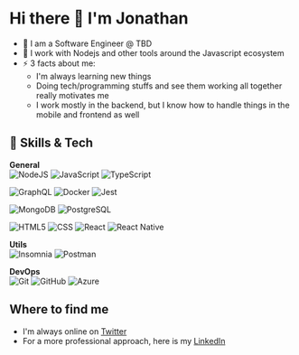 # Hi there 👋 I'm Jonathan

- 🔭 I am a Software Engineer @ TBD
- 🌱 I work with Nodejs and other tools around the Javascript ecosystem
- ⚡ 3 facts about me: 
  - I'm always learning new things
  - Doing tech/programming stuffs and see them working all together really motivates me
  - I work mostly in the backend, but I know how to handle things in the mobile and frontend as well 

## :rocket: Skills & Tech

**General**  
![NodeJS](https://img.shields.io/badge/-NodeJS-333333?style=flat&logo=node.js)
![JavaScript](https://img.shields.io/badge/-JavaScript-333333?style=flat&logo=javascript)
![TypeScript](https://img.shields.io/badge/-TypeScript-333333?style=flat&logo=typescript)

![GraphQL](https://img.shields.io/badge/-GraphQL-333333?style=flat&logo=graphql)
![Docker](https://img.shields.io/badge/-Docker-333333?style=flat&logo=docker) 
![Jest](https://img.shields.io/badge/-Jest-333333?style=flat&logo=jest)

![MongoDB](https://img.shields.io/badge/-MongoDB-333333?style=flat&logo=mongodb)
![PostgreSQL](https://img.shields.io/badge/-PostgreSQL-333333?style=flat&logo=postgresql) 

![HTML5](https://img.shields.io/badge/-HTML5-333333?style=flat&logo=HTML5)
![CSS](https://img.shields.io/badge/-CSS-333333?style=flat&logo=CSS3&logoColor=1572B6)
![React](https://img.shields.io/badge/-React-333333?style=flat&logo=react)
![React Native](https://img.shields.io/badge/-React-333333?style=flat&logo=react)

**Utils**  
![Insomnia](https://img.shields.io/badge/-Insomnia-333333?style=flat&logo=insomnia)
![Postman](https://img.shields.io/badge/-Postman-333333?style=flat&logo=postman)

**DevOps**  
![Git](https://img.shields.io/badge/-Git-333333?style=flat&logo=git)
![GitHub](https://img.shields.io/badge/-GitHub-333333?style=flat&logo=github)
![Azure](https://img.shields.io/badge/-Azure%20DevOps-333333?style=flat&logo=AzureDevOps)
  

## Where to find me

- I'm always online on [Twitter](https://twitter.com/johnhashed)
- For a more professional approach, here is my [LinkedIn](https://www.linkedin.com/in/jonathangaldinodev/)

